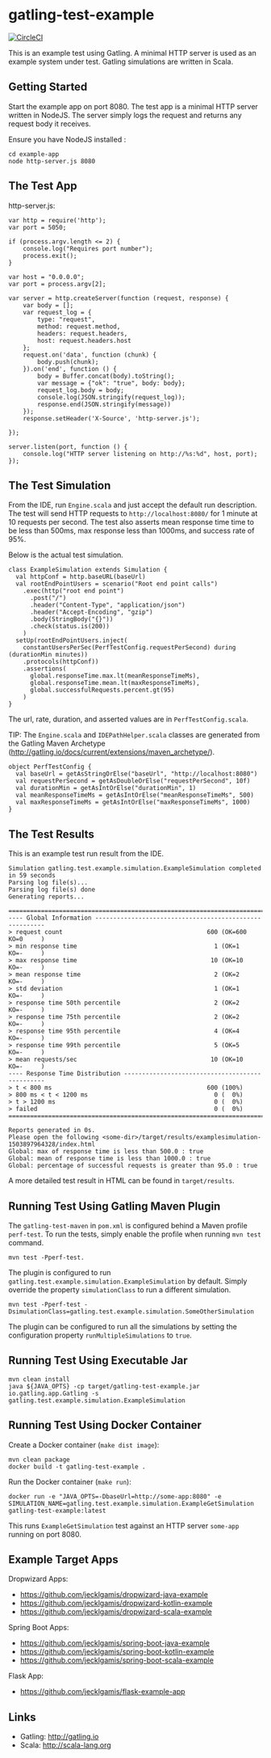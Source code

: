# gatling-test-example 

[![CircleCI](https://circleci.com/gh/jecklgamis/gatling-test-example.svg?style=svg)](https://circleci.com/gh/jecklgamis/gatling-test-example)

This is an example test using Gatling. A minimal HTTP server is used as an example system under test.
Gatling simulations are written in Scala.

## Getting Started

Start the example app on port 8080. The test app is a minimal HTTP server written in NodeJS. The
server simply logs the request and  returns any request body it receives.

Ensure you have NodeJS installed :
```
cd example-app
node http-server.js 8080
```

## The Test App

http-server.js:
```
var http = require('http');
var port = 5050;

if (process.argv.length <= 2) {
    console.log("Requires port number");
    process.exit();
}

var host = "0.0.0.0";
var port = process.argv[2];

var server = http.createServer(function (request, response) {
    var body = [];
    var request_log = {
        type: "request",
        method: request.method,
        headers: request.headers,
        host: request.headers.host
    };
    request.on('data', function (chunk) {
        body.push(chunk);
    }).on('end', function () {
        body = Buffer.concat(body).toString();
        var message = {"ok": "true", body: body};
        request_log.body = body;
        console.log(JSON.stringify(request_log));
        response.end(JSON.stringify(message))
    });
    response.setHeader('X-Source', 'http-server.js');

});

server.listen(port, function () {
    console.log("HTTP server listening on http://%s:%d", host, port);
});
```

## The Test Simulation

From the IDE, run `Engine.scala` and just accept the default run description. The test will send HTTP requests to 
`http://localhost:8080/` for 1 minute at 10 requests per second. The test also asserts mean response time
time to be less than 500ms, max response less than  1000ms, and success rate of 95%. 

Below is the actual test simulation.

```
class ExampleSimulation extends Simulation {
  val httpConf = http.baseURL(baseUrl)
  val rootEndPointUsers = scenario("Root end point calls")
    .exec(http("root end point")
      .post("/")
      .header("Content-Type", "application/json")
      .header("Accept-Encoding", "gzip")
      .body(StringBody("{}"))
      .check(status.is(200))
    )
  setUp(rootEndPointUsers.inject(
    constantUsersPerSec(PerfTestConfig.requestPerSecond) during (durationMin minutes))
    .protocols(httpConf))
    .assertions(
      global.responseTime.max.lt(meanResponseTimeMs),
      global.responseTime.mean.lt(maxResponseTimeMs),
      global.successfulRequests.percent.gt(95)
    )
}
```

The url, rate, duration, and asserted values are in `PerfTestConfig.scala`.

TIP: The `Engine.scala` and `IDEPathHelper.scala` classes are generated from the Gatling Maven Archetype
(http://gatling.io/docs/current/extensions/maven_archetype/).


```
object PerfTestConfig {
  val baseUrl = getAsStringOrElse("baseUrl", "http://localhost:8080")
  val requestPerSecond = getAsDoubleOrElse("requestPerSecond", 10f)
  val durationMin = getAsIntOrElse("durationMin", 1)
  val meanResponseTimeMs = getAsIntOrElse("meanResponseTimeMs", 500)
  val maxResponseTimeMs = getAsIntOrElse("maxResponseTimeMs", 1000)
}
```

## The Test Results

This is an example test run result from the IDE.

```
Simulation gatling.test.example.simulation.ExampleSimulation completed in 59 seconds
Parsing log file(s)...
Parsing log file(s) done
Generating reports...

================================================================================
---- Global Information --------------------------------------------------------
> request count                                        600 (OK=600    KO=0     )
> min response time                                      1 (OK=1      KO=-     )
> max response time                                     10 (OK=10     KO=-     )
> mean response time                                     2 (OK=2      KO=-     )
> std deviation                                          1 (OK=1      KO=-     )
> response time 50th percentile                          2 (OK=2      KO=-     )
> response time 75th percentile                          2 (OK=2      KO=-     )
> response time 95th percentile                          4 (OK=4      KO=-     )
> response time 99th percentile                          5 (OK=5      KO=-     )
> mean requests/sec                                     10 (OK=10     KO=-     )
---- Response Time Distribution ------------------------------------------------
> t < 800 ms                                           600 (100%)
> 800 ms < t < 1200 ms                                   0 (  0%)
> t > 1200 ms                                            0 (  0%)
> failed                                                 0 (  0%)
================================================================================

Reports generated in 0s.
Please open the following <some-dir>/target/results/examplesimulation-1503897964328/index.html
Global: max of response time is less than 500.0 : true
Global: mean of response time is less than 1000.0 : true
Global: percentage of successful requests is greater than 95.0 : true
```

A more detailed test result in HTML can be found in `target/results`.

## Running Test Using Gatling Maven Plugin

The `gatling-test-maven` in `pom.xml` is configured behind a Maven profile `perf-test`. To run the tests, simply 
enable the profile when running `mvn test` command.

```
mvn test -Pperf-test.
```

The plugin is configured to run `gatling.test.example.simulation.ExampleSimulation` by default.
Simply override the property `simulationClass` to run a different simulation.

```
mvn test -Pperf-test -DsimulationClass=gatling.test.example.simulation.SomeOtherSimulation
```

The plugin can be configured to run all the simulations by setting the configuration property `runMultipleSimulations` 
to `true`.

## Running Test Using Executable Jar
```
mvn clean install
java ${JAVA_OPTS} -cp target/gatling-test-example.jar io.gatling.app.Gatling -s gatling.test.example.simulation.ExampleSimulation
```

## Running Test Using Docker Container

Create a Docker container (`make dist image`):
```
mvn clean package 
docker build -t gatling-test-example .
```

Run the Docker container (`make run`):
```
docker run -e "JAVA_OPTS=-DbaseUrl=http://some-app:8080" -e SIMULATION_NAME=gatling.test.example.simulation.ExampleGetSimulation gatling-test-example:latest
```
This runs `ExampleGetSimulation` test against an HTTP server `some-app` running on port 8080.

## Example Target Apps

Dropwizard Apps:
* https://github.com/jecklgamis/dropwizard-java-example
* https://github.com/jecklgamis/dropwizard-kotlin-example
* https://github.com/jecklgamis/dropwizard-scala-example

Spring Boot Apps:
* https://github.com/jecklgamis/spring-boot-java-example
* https://github.com/jecklgamis/spring-boot-kotlin-example
* https://github.com/jecklgamis/spring-boot-scala-example

Flask App:
* https://github.com/jecklgamis/flask-example-app
  
## Links
* Gatling: http://gatling.io  
* Scala: http://scala-lang.org






